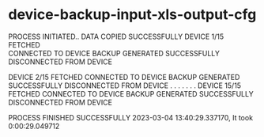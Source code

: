 # device-backup-input-xls-output-cfg


PROCESS INITIATED..
DATA COPIED SUCCESSFULLY
DEVICE 1/15 FETCHED      
CONNECTED TO DEVICE
BACKUP GENERATED SUCCESSFULLY
DISCONNECTED FROM DEVICE

DEVICE 2/15 FETCHED
CONNECTED TO DEVICE
BACKUP GENERATED SUCCESSFULLY
DISCONNECTED FROM DEVICE
.
.
.
. <continues>
.
.
.
DEVICE 15/15 FETCHED
CONNECTED TO DEVICE
BACKUP GENERATED SUCCESSFULLY
DISCONNECTED FROM DEVICE

PROCESS FINISHED SUCCESSFULLY 2023-03-04 13:40:29.337170, It took 0:00:29.049712
